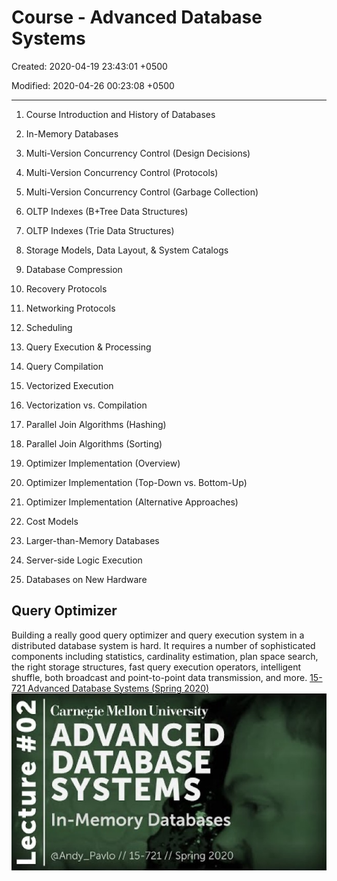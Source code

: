# Course - Advanced Database Systems

Created: 2020-04-19 23:43:01 +0500

Modified: 2020-04-26 00:23:08 +0500

---

1.  Course Introduction and History of Databases

2.  In-Memory Databases

3.  Multi-Version Concurrency Control (Design Decisions)

4.  Multi-Version Concurrency Control (Protocols)

5.  Multi-Version Concurrency Control (Garbage Collection)

6.  OLTP Indexes (B+Tree Data Structures)

7.  OLTP Indexes (Trie Data Structures)

8.  Storage Models, Data Layout, & System Catalogs

9.  Database Compression

10. Recovery Protocols

11. Networking Protocols

12. Scheduling

13. Query Execution & Processing

14. Query Compilation

15. Vectorized Execution

16. Vectorization vs. Compilation

17. Parallel Join Algorithms (Hashing)

18. Parallel Join Algorithms (Sorting)

19. Optimizer Implementation (Overview)

20. Optimizer Implementation (Top-Down vs. Bottom-Up)

21. Optimizer Implementation (Alternative Approaches)

22. Cost Models

23. Larger-than-Memory Databases

24. Server-side Logic Execution

25. Databases on New Hardware
## Query Optimizer

Building a really good query optimizer and query execution system in a distributed database system is hard. It requires a number of sophisticated components including statistics, cardinality estimation, plan space search, the right storage structures, fast query execution operators, intelligent shuffle, both broadcast and point-to-point data transmission, and more.
[15-721 Advanced Database Systems (Spring 2020)](https://www.youtube.com/playlist?list=PLSE8ODhjZXjasmrEd2_Yi1deeE360zv5O)
![](media/Course---Advanced-Database-Systems-image1.jpg)

